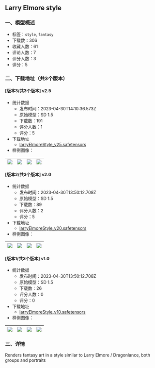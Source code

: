 ## Larry Elmore style
### 一、模型概述

- 标签：`style`, `fantasy`
- 下载数：306
- 收藏人数：61
- 评论人数：7
- 评分人数：3
- 评分：5

### 二、下载地址（共3个版本）

#### [版本3/共3个版本] v2.5

- 统计数据
  - 发布时间：2023-04-30T14:10:36.573Z
  - 原始模型：SD 1.5
  - 下载数：191
  - 评分人数：1
  - 评分：5
- 下载地址
  - [larryElmoreStyle_v25.safetensors](https://civitai.com/api/download/models/58912)
- 样例图像：

| <img src="https://image.civitai.com/xG1nkqKTMzGDvpLrqFT7WA/f988bc07-c886-4305-9d06-03e455648c00/width=450/642549.jpeg" /> | <img src="https://image.civitai.com/xG1nkqKTMzGDvpLrqFT7WA/d4230519-c2b3-41b8-326b-dbaddc0bd000/width=450/642539.jpeg" /> | <img src="https://image.civitai.com/xG1nkqKTMzGDvpLrqFT7WA/0e388dca-befa-468f-c212-0b35df139c00/width=450/642538.jpeg" /> | <img src="https://image.civitai.com/xG1nkqKTMzGDvpLrqFT7WA/568a37b9-748b-451d-b452-ab879357a600/width=450/642543.jpeg" /> |
| ---- | ---- | ---- | ---- |

#### [版本2/共3个版本] v2.0

- 统计数据
  - 发布时间：2023-04-30T13:50:12.708Z
  - 原始模型：SD 1.5
  - 下载数：89
  - 评分人数：2
  - 评分：5
- 下载地址
  - [larryElmoreStyle_v20.safetensors](https://civitai.com/api/download/models/56987)
- 样例图像：

| <img src="https://image.civitai.com/xG1nkqKTMzGDvpLrqFT7WA/b81f689d-d8f6-426e-34c7-c99ee82b8200/width=450/618482.jpeg" /> | <img src="https://image.civitai.com/xG1nkqKTMzGDvpLrqFT7WA/886c2ffc-c735-4404-9330-bc4fca850000/width=450/618483.jpeg" /> | <img src="https://image.civitai.com/xG1nkqKTMzGDvpLrqFT7WA/f1b6d5e6-e679-44f6-2aa1-960b41032200/width=450/618484.jpeg" /> | <img src="https://image.civitai.com/xG1nkqKTMzGDvpLrqFT7WA/f37c7442-db88-4e81-5db2-25348493a900/width=450/618486.jpeg" /> |
| ---- | ---- | ---- | ---- |

#### [版本1/共3个版本] v1.0

- 统计数据
  - 发布时间：2023-04-30T13:50:12.708Z
  - 原始模型：SD 1.5
  - 下载数：26
  - 评分人数：0
  - 评分：0
- 下载地址
  - [larryElmoreStyle_v10.safetensors](https://civitai.com/api/download/models/56908)
- 样例图像：

| <img src="https://image.civitai.com/xG1nkqKTMzGDvpLrqFT7WA/b19d83d8-bb9a-43a8-8520-d95a135f4d00/width=450/617869.jpeg" /> | <img src="https://image.civitai.com/xG1nkqKTMzGDvpLrqFT7WA/be502de7-d546-40ee-9ffa-cd7626598a00/width=450/617870.jpeg" /> | <img src="https://image.civitai.com/xG1nkqKTMzGDvpLrqFT7WA/b8ed10f5-b762-47de-8d0b-da46d15def00/width=450/617871.jpeg" /> | <img src="https://image.civitai.com/xG1nkqKTMzGDvpLrqFT7WA/238048ab-2153-40c8-e4df-4a270be7c600/width=450/617875.jpeg" /> |
| ---- | ---- | ---- | ---- |


### 三、详情
<p>Renders fantasy art in a style similar to Larry Elmore / Dragonlance, both groups and portraits</p>